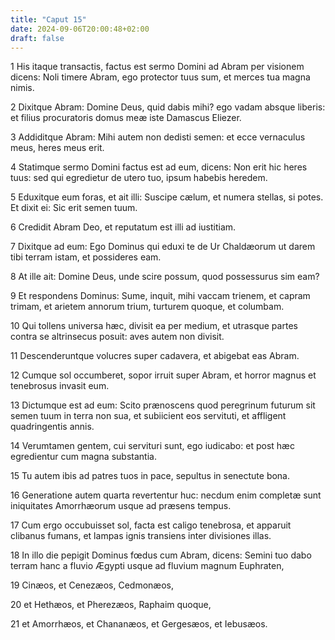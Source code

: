 ```yaml
---
title: "Caput 15"
date: 2024-09-06T20:00:48+02:00
draft: false
---
```



1 His itaque transactis, factus est sermo Domini ad Abram per visionem dicens: Noli timere Abram, ego protector tuus sum, et merces tua magna nimis.

2 Dixitque Abram: Domine Deus, quid dabis mihi? ego vadam absque liberis: et filius procuratoris domus meæ iste Damascus Eliezer.

3 Addiditque Abram: Mihi autem non dedisti semen: et ecce vernaculus meus, heres meus erit.

4 Statimque sermo Domini factus est ad eum, dicens: Non erit hic heres tuus: sed qui egredietur de utero tuo, ipsum habebis heredem.

5 Eduxitque eum foras, et ait illi: Suscipe cælum, et numera stellas, si potes. Et dixit ei: Sic erit semen tuum.

6 Credidit Abram Deo, et reputatum est illi ad iustitiam.

7 Dixitque ad eum: Ego Dominus qui eduxi te de Ur Chaldæorum ut darem tibi terram istam, et possideres eam.

8 At ille ait: Domine Deus, unde scire possum, quod possessurus sim eam?

9 Et respondens Dominus: Sume, inquit, mihi vaccam trienem, et capram trimam, et arietem annorum trium, turturem quoque, et columbam.

10 Qui tollens universa hæc, divisit ea per medium, et utrasque partes contra se altrinsecus posuit: aves autem non divisit.

11 Descenderuntque volucres super cadavera, et abigebat eas Abram.

12 Cumque sol occumberet, sopor irruit super Abram, et horror magnus et tenebrosus invasit eum.

13 Dictumque est ad eum: Scito prænoscens quod peregrinum futurum sit semen tuum in terra non sua, et subiicient eos servituti, et affligent quadringentis annis.

14 Verumtamen gentem, cui servituri sunt, ego iudicabo: et post hæc egredientur cum magna substantia.

15 Tu autem ibis ad patres tuos in pace, sepultus in senectute bona.

16 Generatione autem quarta revertentur huc: necdum enim completæ sunt iniquitates Amorrhæorum usque ad præsens tempus.

17 Cum ergo occubuisset sol, facta est caligo tenebrosa, et apparuit clibanus fumans, et lampas ignis transiens inter divisiones illas.

18 In illo die pepigit Dominus fœdus cum Abram, dicens: Semini tuo dabo terram hanc a fluvio Ægypti usque ad fluvium magnum Euphraten,

19 Cinæos, et Cenezæos, Cedmonæos,

20 et Hethæos, et Pherezæos, Raphaim quoque,

21 et Amorrhæos, et Chananæos, et Gergesæos, et Iebusæos.

